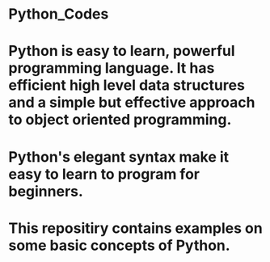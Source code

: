 # Python_Codes
# 
# Python is easy to learn, powerful programming language. It has efficient high level data structures and a simple but effective approach to object oriented programming.
# Python's elegant syntax make it easy to learn to program for beginners.
#
# This repositiry contains examples on some basic concepts of Python.
